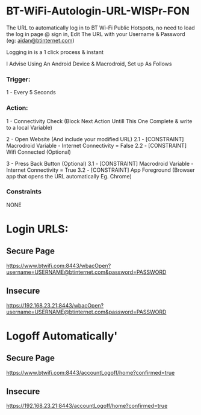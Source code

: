 # BT-WiFi-Autologin-URL-WISPr-FON
The URL to automatically log in to BT Wi-Fi Public Hotspots, no need to load the log in page @ sign in, Edit The URL with your Username &amp; Password (eg: aidan@btinternet.com)

Logging in is a 1 click process & instant

I Advise Using An Android Device & Macrodroid, Set up As Follows

### Trigger: 
1 - Every 5 Seconds

### Action:
1 - Connectivity Check (Block Next Action Untill This One Complete & write to a local Variable)

2 - Open Website (And include your modified URL)
2.1 - [CONSTRAINT] Macrodroid Variable - Internet Connectivity = False
2.2 - [CONSTRAINT] Wifi Connected (Optional)

3 - Press Back Button (Optional)
3.1 - [CONSTRAINT] Macrodroid Variable - Internet Connectivity = True
3.2 - [CONSTRAINT] App Foreground (Browser app that opens the URL automatically Eg. Chrome)

### Constraints

NONE

# Login URLS:

## Secure Page
https://www.btwifi.com:8443/wbacOpen?username=USERNAME@btinternet.com&password=PASSWORD

## Insecure
https://192.168.23.21:8443/wbacOpen?username=USERNAME@btinternet.com&password=PASSWORD

# Logoff Automatically'

## Secure Page
https://www.btwifi.com:8443/accountLogoff/home?confirmed=true

## Insecure
https://192.168.23.21:8443/accountLogoff/home?confirmed=true
